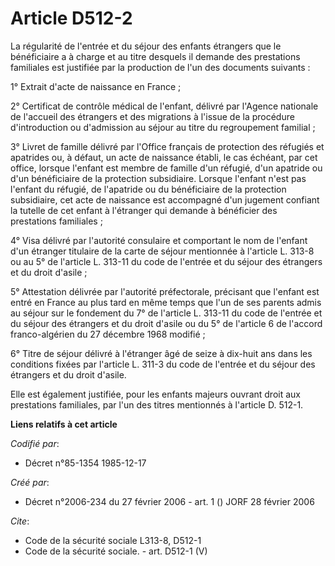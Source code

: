 # Article D512-2

La régularité de l'entrée et du séjour des enfants étrangers que le bénéficiaire a à charge et au titre desquels il demande
des prestations familiales est justifiée par la production de l'un des documents suivants :

1° Extrait d'acte de naissance en France ;

2° Certificat de contrôle médical de l'enfant, délivré par l'Agence nationale de l'accueil des étrangers et des migrations à
l'issue de la procédure d'introduction ou d'admission au séjour au titre du regroupement familial ;

3° Livret de famille délivré par l'Office français de protection des réfugiés et apatrides ou, à défaut, un acte de naissance
établi, le cas échéant, par cet office, lorsque l'enfant est membre de famille d'un réfugié, d'un apatride ou d'un
bénéficiaire de la protection subsidiaire. Lorsque l'enfant n'est pas l'enfant du réfugié, de l'apatride ou du bénéficiaire
de la protection subsidiaire, cet acte de naissance est accompagné d'un jugement confiant la tutelle de cet enfant à
l'étranger qui demande à bénéficier des prestations familiales ;

4° Visa délivré par l'autorité consulaire et comportant le nom de l'enfant d'un étranger titulaire de la carte de séjour
mentionnée à l'article L. 313-8 ou au 5° de l'article L. 313-11 du code de l'entrée et du séjour des étrangers et du droit
d'asile ;

5° Attestation délivrée par l'autorité préfectorale, précisant que l'enfant est entré en France au plus tard en même temps
que l'un de ses parents admis au séjour sur le fondement du 7° de l'article L. 313-11 du code de l'entrée et du séjour des
étrangers et du droit d'asile ou du 5° de l'article 6 de l'accord franco-algérien du 27 décembre 1968 modifié ;

6° Titre de séjour délivré à l'étranger âgé de seize à dix-huit ans dans les conditions fixées par l'article L. 311-3 du code
de l'entrée et du séjour des étrangers et du droit d'asile.

Elle est également justifiée, pour les enfants majeurs ouvrant droit aux prestations familiales, par l'un des titres
mentionnés à l'article D. 512-1.

**Liens relatifs à cet article**

_Codifié par_:

  - Décret n°85-1354 1985-12-17

_Créé par_:

  - Décret n°2006-234 du 27 février 2006 - art. 1 () JORF 28 février 2006

_Cite_:

  - Code de la sécurité sociale L313-8, D512-1
  - Code de la sécurité sociale. - art. D512-1 (V)
